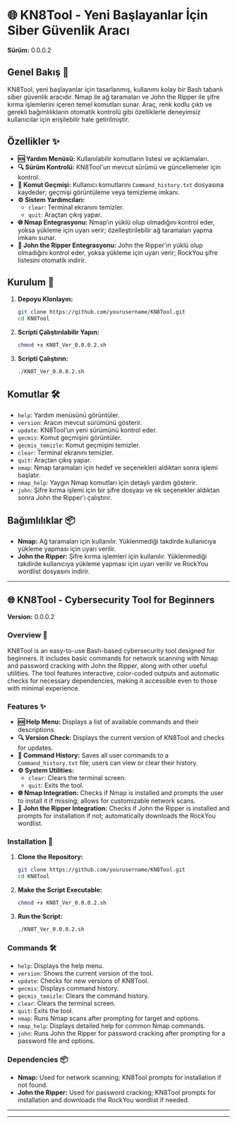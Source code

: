 
# 🌐 KN8Tool - Yeni Başlayanlar İçin Siber Güvenlik Aracı
**Sürüm:** 0.0.0.2

## Genel Bakış 🌟
KN8Tool, yeni başlayanlar için tasarlanmış, kullanımı kolay bir Bash tabanlı siber güvenlik aracıdır. Nmap ile ağ taramaları ve John the Ripper ile şifre kırma işlemlerini içeren temel komutları sunar. Araç, renk kodlu çıktı ve gerekli bağımlılıkların otomatik kontrolü gibi özelliklerle deneyimsiz kullanıcılar için erişilebilir hale getirilmiştir.

## Özellikler ✨
- **🆘 Yardım Menüsü:** Kullanılabilir komutların listesi ve açıklamaları.
- **🔍 Sürüm Kontrolü:** KN8Tool'un mevcut sürümü ve güncellemeler için kontrol.
- **📜 Komut Geçmişi:** Kullanıcı komutlarını `Command_history.txt` dosyasına kaydeder; geçmişi görüntüleme veya temizleme imkanı.
- **⚙️ Sistem Yardımcıları:** 
  - `clear`: Terminal ekranını temizler.
  - `quit`: Araçtan çıkış yapar.
- **🌐 Nmap Entegrasyonu:** Nmap’ın yüklü olup olmadığını kontrol eder, yoksa yükleme için uyarı verir; özelleştirilebilir ağ taramaları yapma imkanı sunar.
- **🔑 John the Ripper Entegrasyonu:** John the Ripper’ın yüklü olup olmadığını kontrol eder, yoksa yükleme için uyarı verir; RockYou şifre listesini otomatik indirir.

## Kurulum 🚀
1. **Depoyu Klonlayın:**
   ```bash
   git clone https://github.com/yourusername/KN8Tool.git
   cd KN8Tool
   ```

2. **Scripti Çalıştırılabilir Yapın:**
   ```bash
   chmod +x KN8T_Ver_0.0.0.2.sh
   ```

3. **Scripti Çalıştırın:**
   ```bash
   ./KN8T_Ver_0.0.0.2.sh
   ```

## Komutlar 🛠️
- `help`: Yardım menüsünü görüntüler.
- `version`: Aracın mevcut sürümünü gösterir.
- `update`: KN8Tool’un yeni sürümünü kontrol eder.
- `gecmis`: Komut geçmişini görüntüler.
- `gecmis_temizle`: Komut geçmişini temizler.
- `clear`: Terminal ekranını temizler.
- `quit`: Araçtan çıkış yapar.
- `nmap`: Nmap taramaları için hedef ve seçenekleri aldıktan sonra işlemi başlatır.
- `nmap_help`: Yaygın Nmap komutları için detaylı yardım gösterir.
- `john`: Şifre kırma işlemi için bir şifre dosyası ve ek seçenekler aldıktan sonra John the Ripper'ı çalıştırır.

## Bağımlılıklar 📦
- **Nmap:** Ağ taramaları için kullanılır. Yüklenmediği takdirde kullanıcıya yükleme yapması için uyarı verilir.
- **John the Ripper:** Şifre kırma işlemleri için kullanılır. Yüklenmediği takdirde kullanıcıya yükleme yapması için uyarı verilir ve RockYou wordlist dosyasını indirir.

---

## 🌐 KN8Tool - Cybersecurity Tool for Beginners
**Version:** 0.0.0.2

### Overview 🌟
KN8Tool is an easy-to-use Bash-based cybersecurity tool designed for beginners. It includes basic commands for network scanning with Nmap and password cracking with John the Ripper, along with other useful utilities. The tool features interactive, color-coded outputs and automatic checks for necessary dependencies, making it accessible even to those with minimal experience.

### Features ✨
- **🆘 Help Menu:** Displays a list of available commands and their descriptions.
- **🔍 Version Check:** Displays the current version of KN8Tool and checks for updates.
- **📜 Command History:** Saves all user commands to a `Command_history.txt` file; users can view or clear their history.
- **⚙️ System Utilities:** 
  - `clear`: Clears the terminal screen.
  - `quit`: Exits the tool.
- **🌐 Nmap Integration:** Checks if Nmap is installed and prompts the user to install it if missing; allows for customizable network scans.
- **🔑 John the Ripper Integration:** Checks if John the Ripper is installed and prompts for installation if not; automatically downloads the RockYou wordlist.

### Installation 🚀
1. **Clone the Repository:**
   ```bash
   git clone https://github.com/yourusername/KN8Tool.git
   cd KN8Tool
   ```

2. **Make the Script Executable:**
   ```bash
   chmod +x KN8T_Ver_0.0.0.2.sh
   ```

3. **Run the Script:**
   ```bash
   ./KN8T_Ver_0.0.0.2.sh
   ```

### Commands 🛠️
- `help`: Displays the help menu.
- `version`: Shows the current version of the tool.
- `update`: Checks for new versions of KN8Tool.
- `gecmis`: Displays command history.
- `gecmis_temizle`: Clears the command history.
- `clear`: Clears the terminal screen.
- `quit`: Exits the tool.
- `nmap`: Runs Nmap scans after prompting for target and options.
- `nmap_help`: Displays detailed help for common Nmap commands.
- `john`: Runs John the Ripper for password cracking after prompting for a password file and options.

### Dependencies 📦
- **Nmap:** Used for network scanning; KN8Tool prompts for installation if not found.
- **John the Ripper:** Used for password cracking; KN8Tool prompts for installation and downloads the RockYou wordlist if needed.

---
---